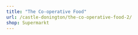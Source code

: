 ```yaml
---
title: "The Co-operative Food"
url: /castle-donington/the-co-operative-food-2/
shop: Supermarkt
---
```


